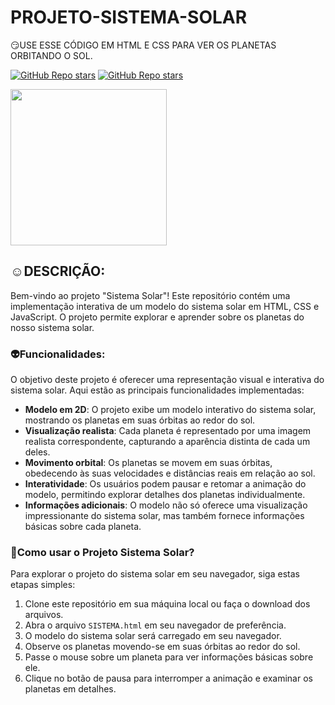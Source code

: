 # PROJETO-SISTEMA-SOLAR
😏USE ESSE CÓDIGO EM HTML E CSS PARA VER OS PLANETAS ORBITANDO O SOL.

[![GitHub Repo stars](https://img.shields.io/badge/VILHALVA-GITHUB-03A9F4?logo=github)](https://github.com/VILHALVA) 
[![GitHub Repo stars](https://img.shields.io/badge/MEUS-CURSOS-03A9F4?logo=github)](https://github.com/VILHALVA?tab=repositories&q=CURSO&type=public&language=&sort=) <br>

<img src="https://images.vexels.com/media/users/3/203408/isolated/lists/0f7ad5373bdbe3c3ea6defb24c74087d-ilustracao-do-sistema-solar.png" align="center" width="250"> <br>

## ☺DESCRIÇÃO:
Bem-vindo ao projeto "Sistema Solar"! Este repositório contém uma implementação interativa de um modelo do sistema solar em HTML, CSS e JavaScript. O projeto permite explorar e aprender sobre os planetas do nosso sistema solar.

### 👽Funcionalidades:
O objetivo deste projeto é oferecer uma representação visual e interativa do sistema solar. Aqui estão as principais funcionalidades implementadas:
- **Modelo em 2D**: O projeto exibe um modelo interativo do sistema solar, mostrando os planetas em suas órbitas ao redor do sol.
- **Visualização realista**: Cada planeta é representado por uma imagem realista correspondente, capturando a aparência distinta de cada um deles.
- **Movimento orbital**: Os planetas se movem em suas órbitas, obedecendo às suas velocidades e distâncias reais em relação ao sol.
- **Interatividade**: Os usuários podem pausar e retomar a animação do modelo, permitindo explorar detalhes dos planetas individualmente.
- **Informações adicionais**: O modelo não só oferece uma visualização impressionante do sistema solar, mas também fornece informações básicas sobre cada planeta.

### 🤗Como usar o Projeto Sistema Solar?
Para explorar o projeto do sistema solar em seu navegador, siga estas etapas simples:
1. Clone este repositório em sua máquina local ou faça o download dos arquivos.
2. Abra o arquivo `SISTEMA.html` em seu navegador de preferência.
3. O modelo do sistema solar será carregado em seu navegador.
4. Observe os planetas movendo-se em suas órbitas ao redor do sol.
5. Passe o mouse sobre um planeta para ver informações básicas sobre ele.
6. Clique no botão de pausa para interromper a animação e examinar os planetas em detalhes.


